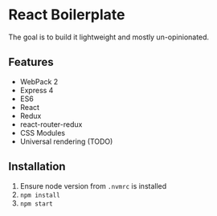 # React Boilerplate

The goal is to build it lightweight and mostly un-opinionated.

## Features

- WebPack 2
- Express 4
- ES6
- React
- Redux
- react-router-redux
- CSS Modules
- Universal rendering (TODO)

## Installation

1. Ensure node version from `.nvmrc` is installed
2. `npm install`
3. `npm start`
